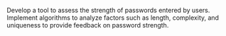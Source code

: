 Develop a tool to assess the strength of passwords entered by users. Implement
algorithms to analyze factors such as length, complexity, and uniqueness to provide
feedback on password strength.
